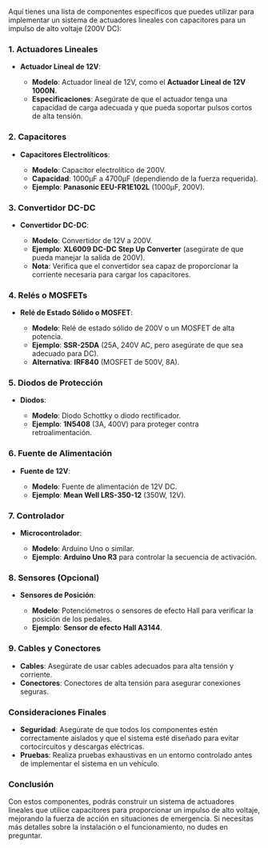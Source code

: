 Aquí tienes una lista de componentes específicos que puedes utilizar para implementar un sistema de actuadores lineales con capacitores para un impulso de alto voltaje (200V DC):

### **1. Actuadores Lineales**

- **Actuador Lineal de 12V**:
    
    - **Modelo**: Actuador lineal de 12V, como el **Actuador Lineal de 12V 1000N**.
    - **Especificaciones**: Asegúrate de que el actuador tenga una capacidad de carga adecuada y que pueda soportar pulsos cortos de alta tensión.
    

### **2. Capacitores**

- **Capacitores Electrolíticos**:
    
    - **Modelo**: Capacitor electrolítico de 200V.
    - **Capacidad**: 1000μF a 4700μF (dependiendo de la fuerza requerida).
    - **Ejemplo**: **Panasonic EEU-FR1E102L** (1000μF, 200V).
    

### **3. Convertidor DC-DC**

- **Convertidor DC-DC**:
    
    - **Modelo**: Convertidor de 12V a 200V.
    - **Ejemplo**: **XL6009 DC-DC Step Up Converter** (asegúrate de que pueda manejar la salida de 200V).
    - **Nota**: Verifica que el convertidor sea capaz de proporcionar la corriente necesaria para cargar los capacitores.
    

### **4. Relés o MOSFETs**

- **Relé de Estado Sólido o MOSFET**:
    
    - **Modelo**: Relé de estado sólido de 200V o un MOSFET de alta potencia.
    - **Ejemplo**: **SSR-25DA** (25A, 240V AC, pero asegúrate de que sea adecuado para DC).
    - **Alternativa**: **IRF840** (MOSFET de 500V, 8A).
    

### **5. Diodos de Protección**

- **Diodos**:
    
    - **Modelo**: Diodo Schottky o diodo rectificador.
    - **Ejemplo**: **1N5408** (3A, 400V) para proteger contra retroalimentación.
    

### **6. Fuente de Alimentación**

- **Fuente de 12V**:
    
    - **Modelo**: Fuente de alimentación de 12V DC.
    - **Ejemplo**: **Mean Well LRS-350-12** (350W, 12V).
    

### **7. Controlador**

- **Microcontrolador**:
    
    - **Modelo**: Arduino Uno o similar.
    - **Ejemplo**: **Arduino Uno R3** para controlar la secuencia de activación.
    

### **8. Sensores (Opcional)**

- **Sensores de Posición**:
    
    - **Modelo**: Potenciómetros o sensores de efecto Hall para verificar la posición de los pedales.
    - **Ejemplo**: **Sensor de efecto Hall A3144**.
    

### **9. Cables y Conectores**

- **Cables**: Asegúrate de usar cables adecuados para alta tensión y corriente.
- **Conectores**: Conectores de alta tensión para asegurar conexiones seguras.

### **Consideraciones Finales**

- **Seguridad**: Asegúrate de que todos los componentes estén correctamente aislados y que el sistema esté diseñado para evitar cortocircuitos y descargas eléctricas.
- **Pruebas**: Realiza pruebas exhaustivas en un entorno controlado antes de implementar el sistema en un vehículo.

### **Conclusión**

Con estos componentes, podrás construir un sistema de actuadores lineales que utilice capacitores para proporcionar un impulso de alto voltaje, mejorando la fuerza de acción en situaciones de emergencia. Si necesitas más detalles sobre la instalación o el funcionamiento, no dudes en preguntar.